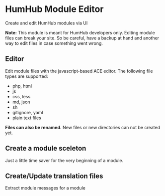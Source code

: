 # HumHub Module Editor
 Create and edit HumHub modules via UI

**Note:** This module is meant for HumHub developers only. Editing module files can break your site.
So be careful, have a backup at hand and another way to edit files in case something went wrong.

## Editor
Edit module files with the javascript-based ACE editor.
The following file types are supported:

- php, html
- js
- css, less
- md, json
- sh
- gitignore, yaml
- plain text files

**Files can also be renamed.** New files or new directories can not be created yet.

## Create a module sceleton
Just a little time saver for the very beginning of a module.

## Create/Update translation files
Extract module messages for a module
